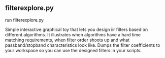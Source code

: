 filterexplore.py
----------------
run filterexplore.py

Simple interactive graphical toy that lets you design iir filters based on different algorithms. It illustrates when algorithms have a hard time matching requirements, when filter order shoots up and what passband/stopband characteristics look like. Dumps the filter coefficients to your workspace so you can use the designed filters in your scripts.